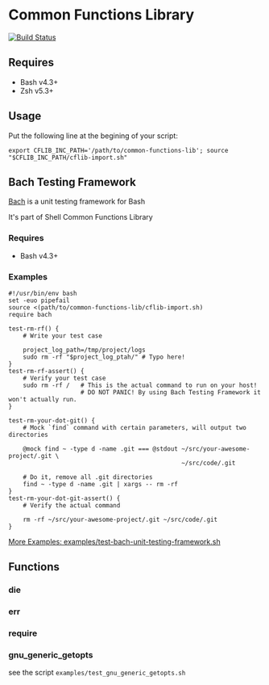 Common Functions Library
========================

[![Build Status](https://travis-ci.org/chaifeng/shell-common-functions-library.svg)](https://travis-ci.org/chaifeng/shell-common-functions-library/)

## Requires

- Bash v4.3+
- Zsh v5.3+

## Usage

Put the following line at the begining of your script:

    export CFLIB_INC_PATH='/path/to/common-functions-lib'; source "$CFLIB_INC_PATH/cflib-import.sh"

## Bach Testing Framework

[Bach](lib/bach/) is a unit testing framework for Bash

It's part of Shell Common Functions Library

### Requires

- Bash v4.3+

### Examples


    #!/usr/bin/env bash
    set -euo pipefail
    source <(path/to/common-functions-lib/cflib-import.sh)
    require bach

    test-rm-rf() {
        # Write your test case
    
        project_log_path=/tmp/project/logs
        sudo rm -rf "$project_log_ptah/" # Typo here!
    }
    test-rm-rf-assert() {
        # Verify your test case
        sudo rm -rf /   # This is the actual command to run on your host!
                        # DO NOT PANIC! By using Bach Testing Framework it won't actually run.
    }

    test-rm-your-dot-git() {
        # Mock `find` command with certain parameters, will output two directories

        @mock find ~ -type d -name .git === @stdout ~/src/your-awesome-project/.git \
                                                    ~/src/code/.git

        # Do it, remove all .git directories
        find ~ -type d -name .git | xargs -- rm -rf
    }
    test-rm-your-dot-git-assert() {
        # Verify the actual command

        rm -rf ~/src/your-awesome-project/.git ~/src/code/.git
    }


[More Examples: examples/test-bach-unit-testing-framework.sh](examples/test-bach-unit-testing-framework.sh)
    
## Functions

### die
### err
### require
### gnu_generic_getopts

see the script `examples/test_gnu_generic_getopts.sh`
